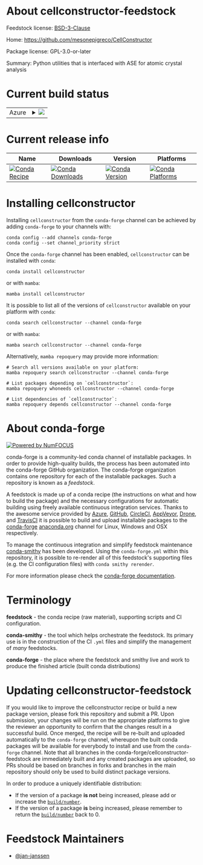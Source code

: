 About cellconstructor-feedstock
===============================

Feedstock license: [BSD-3-Clause](https://github.com/conda-forge/cellconstructor-feedstock/blob/main/LICENSE.txt)

Home: https://github.com/mesonepigreco/CellConstructor

Package license: GPL-3.0-or-later

Summary: Python utilities that is interfaced with ASE for atomic crystal analysis

Current build status
====================


<table>
    
  <tr>
    <td>Azure</td>
    <td>
      <details>
        <summary>
          <a href="https://dev.azure.com/conda-forge/feedstock-builds/_build/latest?definitionId=21866&branchName=main">
            <img src="https://dev.azure.com/conda-forge/feedstock-builds/_apis/build/status/cellconstructor-feedstock?branchName=main">
          </a>
        </summary>
        <table>
          <thead><tr><th>Variant</th><th>Status</th></tr></thead>
          <tbody><tr>
              <td>linux_64_python3.10.____cpython</td>
              <td>
                <a href="https://dev.azure.com/conda-forge/feedstock-builds/_build/latest?definitionId=21866&branchName=main">
                  <img src="https://dev.azure.com/conda-forge/feedstock-builds/_apis/build/status/cellconstructor-feedstock?branchName=main&jobName=linux&configuration=linux%20linux_64_python3.10.____cpython" alt="variant">
                </a>
              </td>
            </tr><tr>
              <td>linux_64_python3.11.____cpython</td>
              <td>
                <a href="https://dev.azure.com/conda-forge/feedstock-builds/_build/latest?definitionId=21866&branchName=main">
                  <img src="https://dev.azure.com/conda-forge/feedstock-builds/_apis/build/status/cellconstructor-feedstock?branchName=main&jobName=linux&configuration=linux%20linux_64_python3.11.____cpython" alt="variant">
                </a>
              </td>
            </tr><tr>
              <td>linux_64_python3.12.____cpython</td>
              <td>
                <a href="https://dev.azure.com/conda-forge/feedstock-builds/_build/latest?definitionId=21866&branchName=main">
                  <img src="https://dev.azure.com/conda-forge/feedstock-builds/_apis/build/status/cellconstructor-feedstock?branchName=main&jobName=linux&configuration=linux%20linux_64_python3.12.____cpython" alt="variant">
                </a>
              </td>
            </tr><tr>
              <td>linux_64_python3.9.____cpython</td>
              <td>
                <a href="https://dev.azure.com/conda-forge/feedstock-builds/_build/latest?definitionId=21866&branchName=main">
                  <img src="https://dev.azure.com/conda-forge/feedstock-builds/_apis/build/status/cellconstructor-feedstock?branchName=main&jobName=linux&configuration=linux%20linux_64_python3.9.____cpython" alt="variant">
                </a>
              </td>
            </tr>
          </tbody>
        </table>
      </details>
    </td>
  </tr>
</table>

Current release info
====================

| Name | Downloads | Version | Platforms |
| --- | --- | --- | --- |
| [![Conda Recipe](https://img.shields.io/badge/recipe-cellconstructor-green.svg)](https://anaconda.org/conda-forge/cellconstructor) | [![Conda Downloads](https://img.shields.io/conda/dn/conda-forge/cellconstructor.svg)](https://anaconda.org/conda-forge/cellconstructor) | [![Conda Version](https://img.shields.io/conda/vn/conda-forge/cellconstructor.svg)](https://anaconda.org/conda-forge/cellconstructor) | [![Conda Platforms](https://img.shields.io/conda/pn/conda-forge/cellconstructor.svg)](https://anaconda.org/conda-forge/cellconstructor) |

Installing cellconstructor
==========================

Installing `cellconstructor` from the `conda-forge` channel can be achieved by adding `conda-forge` to your channels with:

```
conda config --add channels conda-forge
conda config --set channel_priority strict
```

Once the `conda-forge` channel has been enabled, `cellconstructor` can be installed with `conda`:

```
conda install cellconstructor
```

or with `mamba`:

```
mamba install cellconstructor
```

It is possible to list all of the versions of `cellconstructor` available on your platform with `conda`:

```
conda search cellconstructor --channel conda-forge
```

or with `mamba`:

```
mamba search cellconstructor --channel conda-forge
```

Alternatively, `mamba repoquery` may provide more information:

```
# Search all versions available on your platform:
mamba repoquery search cellconstructor --channel conda-forge

# List packages depending on `cellconstructor`:
mamba repoquery whoneeds cellconstructor --channel conda-forge

# List dependencies of `cellconstructor`:
mamba repoquery depends cellconstructor --channel conda-forge
```


About conda-forge
=================

[![Powered by
NumFOCUS](https://img.shields.io/badge/powered%20by-NumFOCUS-orange.svg?style=flat&colorA=E1523D&colorB=007D8A)](https://numfocus.org)

conda-forge is a community-led conda channel of installable packages.
In order to provide high-quality builds, the process has been automated into the
conda-forge GitHub organization. The conda-forge organization contains one repository
for each of the installable packages. Such a repository is known as a *feedstock*.

A feedstock is made up of a conda recipe (the instructions on what and how to build
the package) and the necessary configurations for automatic building using freely
available continuous integration services. Thanks to the awesome service provided by
[Azure](https://azure.microsoft.com/en-us/services/devops/), [GitHub](https://github.com/),
[CircleCI](https://circleci.com/), [AppVeyor](https://www.appveyor.com/),
[Drone](https://cloud.drone.io/welcome), and [TravisCI](https://travis-ci.com/)
it is possible to build and upload installable packages to the
[conda-forge](https://anaconda.org/conda-forge) [anaconda.org](https://anaconda.org/)
channel for Linux, Windows and OSX respectively.

To manage the continuous integration and simplify feedstock maintenance
[conda-smithy](https://github.com/conda-forge/conda-smithy) has been developed.
Using the ``conda-forge.yml`` within this repository, it is possible to re-render all of
this feedstock's supporting files (e.g. the CI configuration files) with ``conda smithy rerender``.

For more information please check the [conda-forge documentation](https://conda-forge.org/docs/).

Terminology
===========

**feedstock** - the conda recipe (raw material), supporting scripts and CI configuration.

**conda-smithy** - the tool which helps orchestrate the feedstock.
                   Its primary use is in the construction of the CI ``.yml`` files
                   and simplify the management of *many* feedstocks.

**conda-forge** - the place where the feedstock and smithy live and work to
                  produce the finished article (built conda distributions)


Updating cellconstructor-feedstock
==================================

If you would like to improve the cellconstructor recipe or build a new
package version, please fork this repository and submit a PR. Upon submission,
your changes will be run on the appropriate platforms to give the reviewer an
opportunity to confirm that the changes result in a successful build. Once
merged, the recipe will be re-built and uploaded automatically to the
`conda-forge` channel, whereupon the built conda packages will be available for
everybody to install and use from the `conda-forge` channel.
Note that all branches in the conda-forge/cellconstructor-feedstock are
immediately built and any created packages are uploaded, so PRs should be based
on branches in forks and branches in the main repository should only be used to
build distinct package versions.

In order to produce a uniquely identifiable distribution:
 * If the version of a package **is not** being increased, please add or increase
   the [``build/number``](https://docs.conda.io/projects/conda-build/en/latest/resources/define-metadata.html#build-number-and-string).
 * If the version of a package **is** being increased, please remember to return
   the [``build/number``](https://docs.conda.io/projects/conda-build/en/latest/resources/define-metadata.html#build-number-and-string)
   back to 0.

Feedstock Maintainers
=====================

* [@jan-janssen](https://github.com/jan-janssen/)

